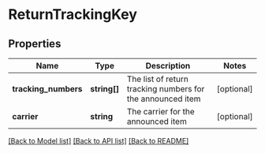 # ReturnTrackingKey

## Properties
Name | Type | Description | Notes
------------ | ------------- | ------------- | -------------
**tracking_numbers** | **string[]** | The list of return tracking numbers for the announced item | [optional] 
**carrier** | **string** | The carrier for the announced item | [optional] 

[[Back to Model list]](../../README.md#documentation-for-models) [[Back to API list]](../../README.md#documentation-for-api-endpoints) [[Back to README]](../../README.md)

